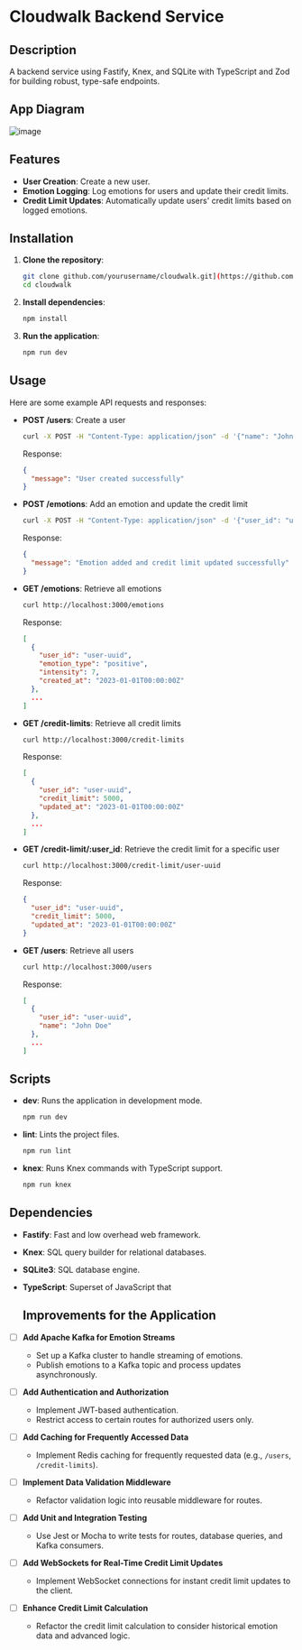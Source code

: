# Cloudwalk Backend Service

## Description
A backend service using Fastify, Knex, and SQLite with TypeScript and Zod for building robust, type-safe endpoints.

## App Diagram 
![image](../Cloudwalk/images/App_Entity_Relationship.png)

## Features
- **User Creation**: Create a new user.
- **Emotion Logging**: Log emotions for users and update their credit limits.
- **Credit Limit Updates**: Automatically update users' credit limits based on logged emotions.

## Installation
1. **Clone the repository**:
    ```sh
    git clone github.com/yourusername/cloudwalk.git](https://github.com/lcoelho3412/CloudWalk
    cd cloudwalk
    ```
2. **Install dependencies**:
    ```sh
    npm install
    ```
3. **Run the application**:
    ```sh
    npm run dev
    ```

## Usage
Here are some example API requests and responses:

- **POST /users**: Create a user
    ```sh
    curl -X POST -H "Content-Type: application/json" -d '{"name": "John Doe"}' http://localhost:3000/users
    ```
    Response:
    ```json
    {
      "message": "User created successfully"
    }
    ```

- **POST /emotions**: Add an emotion and update the credit limit
    ```sh
    curl -X POST -H "Content-Type: application/json" -d '{"user_id": "user-uuid", "emotion_type": "positive", "intensity": 7}' http://localhost:3000/emotions
    ```
    Response:
    ```json
    {
      "message": "Emotion added and credit limit updated successfully"
    }
    ```

- **GET /emotions**: Retrieve all emotions
    ```sh
    curl http://localhost:3000/emotions
    ```
    Response:
    ```json
    [
      {
        "user_id": "user-uuid",
        "emotion_type": "positive",
        "intensity": 7,
        "created_at": "2023-01-01T00:00:00Z"
      },
      ...
    ]
    ```

- **GET /credit-limits**: Retrieve all credit limits
    ```sh
    curl http://localhost:3000/credit-limits
    ```
    Response:
    ```json
    [
      {
        "user_id": "user-uuid",
        "credit_limit": 5000,
        "updated_at": "2023-01-01T00:00:00Z"
      },
      ...
    ]
    ```

- **GET /credit-limit/:user_id**: Retrieve the credit limit for a specific user
    ```sh
    curl http://localhost:3000/credit-limit/user-uuid
    ```
    Response:
    ```json
    {
      "user_id": "user-uuid",
      "credit_limit": 5000,
      "updated_at": "2023-01-01T00:00:00Z"
    }
    ```

- **GET /users**: Retrieve all users
    ```sh
    curl http://localhost:3000/users
    ```
    Response:
    ```json
    [
      {
        "user_id": "user-uuid",
        "name": "John Doe"
      },
      ...
    ]
    ```

## Scripts
- **dev**: Runs the application in development mode.
    ```sh
    npm run dev
    ```
- **lint**: Lints the project files.
    ```sh
    npm run lint
    ```
- **knex**: Runs Knex commands with TypeScript support.
    ```sh
    npm run knex
    ```

## Dependencies
- **Fastify**: Fast and low overhead web framework.
- **Knex**: SQL query builder for relational databases.
- **SQLite3**: SQL database engine.
- **TypeScript**: Superset of JavaScript that

  ## Improvements for the Application

- [ ] **Add Apache Kafka for Emotion Streams**
  - Set up a Kafka cluster to handle streaming of emotions.
  - Publish emotions to a Kafka topic and process updates asynchronously.

- [ ] **Add Authentication and Authorization**
  - Implement JWT-based authentication.
  - Restrict access to certain routes for authorized users only.

- [ ] **Add Caching for Frequently Accessed Data**
  - Implement Redis caching for frequently requested data (e.g., `/users`, `/credit-limits`).

- [ ] **Implement Data Validation Middleware**
  - Refactor validation logic into reusable middleware for routes.

- [ ] **Add Unit and Integration Testing**
  - Use Jest or Mocha to write tests for routes, database queries, and Kafka consumers.

- [ ] **Add WebSockets for Real-Time Credit Limit Updates**
  - Implement WebSocket connections for instant credit limit updates to the client.

- [ ] **Enhance Credit Limit Calculation**
  - Refactor the credit limit calculation to consider historical emotion data and advanced logic.

